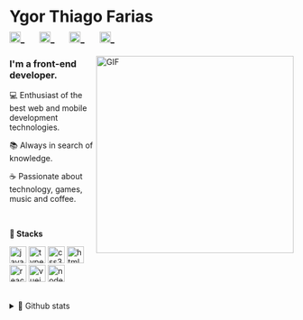 <div >
 <h1>
   Ygor Thiago Farias
  <br />
  <a href="https://linkedin.com/in/ygorthiago" target="_blank">
    <img align="center" src="https://cdn.jsdelivr.net/npm/simple-icons@3.0.1/icons/linkedin.svg" alt="ygorthiago" height="20" width="20" />
  </a>&nbsp;&nbsp;&nbsp;
  <a href="mailto:ygorthiagof@gmail.com" target="blank">
    <img align="center" src="https://cdn.jsdelivr.net/npm/simple-icons@3.0.1/icons/gmail.svg" alt="ygorthiago" height="20" width="20" />
  </a>&nbsp;&nbsp;&nbsp;
   <a href="https://api.whatsapp.com/send?phone=5571991381383&lang=en" target="blank">
    <img align="center" src="https://cdn.jsdelivr.net/npm/simple-icons@3.0.1/icons/whatsapp.svg" alt="ygorthiago" height="20" width="20" />
  </a>&nbsp;&nbsp;&nbsp;   
  <a href="https://instagram.com/ygu_u" target="blank">
    <img align="center" src="https://cdn.jsdelivr.net/npm/simple-icons@3.0.1/icons/instagram.svg" alt="ygorthiago" height="20" width="20" />
  </a>&nbsp;&nbsp;&nbsp;

 </h1>


</div>


  <img align="right" alt="GIF" src="https://media2.giphy.com/media/bAplZhiLAsNnG/giphy.gif?cid=ecf05e47o3a8i5qebp7eflodprr1nuqc2uyy5w9g3zs1yhhy&rid=giphy.gif" width="350"/>  
  
  ### I'm a front-end developer.

  💻 Enthusiast of the best web and mobile development technologies.

  📚 Always in search of knowledge.

  ☕ Passionate about technology, games, music and coffee.


<br />

**🚀 Stacks** 
<p align="left">
<img src="https://devicons.github.io/devicon/devicon.git/icons/javascript/javascript-original.svg" alt="javascript" width="30" height="30"/>
<img src="https://devicon.dev/devicon.git/icons/typescript/typescript-original.svg" alt="typescript" width="30" height="30"/>
<img src="https://devicons.github.io/devicon/devicon.git/icons/css3/css3-original-wordmark.svg" alt="css3"  width="30" height="30"/>
<img src="https://devicons.github.io/devicon/devicon.git/icons/html5/html5-original-wordmark.svg" alt="html5"  width="30" height="30"/>
<img src="https://devicons.github.io/devicon/devicon.git/icons/react/react-original-wordmark.svg" alt="react" width="30" height="30"/>
<img src="https://devicons.github.io/devicon/devicon.git/icons/vuejs/vuejs-original-wordmark.svg" alt="vuejs" width="30" height="30"/>
<img src="https://devicons.github.io/devicon/devicon.git/icons/nodejs/nodejs-original.svg" alt="nodejs" width="30" height="30"/>
</p>

<br />



<details> 
  <summary>🔎 Github stats </summary>
  
  <img align="left" src="https://github-readme-stats.vercel.app/api/top-langs/?username=ygorthiago&layout=compact&theme=dark" width="400px"/> 
  
  <img align="left" src="https://github-readme-stats.vercel.app/api?username=ygorthiago&show_icons=true&theme=dark" width="400px"/>

</details>
